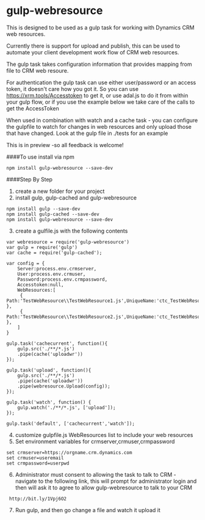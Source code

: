 # gulp-webresource

This is designed to be used as a gulp task for working with Dynamics CRM web resources.

Currently there is support for upload and publish, this can be used to automate your client development work flow of CRM web resources.

The gulp task takes configuration information that provides mapping from file to CRM web resoure.  

For authentication the gulp task can use either user/password or an access token, it doesn't care how you got it.  So you can use https://xrm.tools/Accesstoken to get it, or use adal.js to do it from within your gulp flow, or if you use the example below we take care of the calls to get the AccessToken  

When used in combination with watch and a cache task - you can configure the gulpfile to watch for changes in web resources and only upload those that have changed.  Look at the gulp file in ./tests for an example

This is in preview -so all feedback is welcome!

####To use install via npm
````
npm install gulp-webresource --save-dev
````
####Step By Step
1) create a new folder for your project
2) install gulp, gulp-cached and gulp-webresource
````
npm install gulp --save-dev
npm install gulp-cached --save-dev
npm install gulp-webresource --save-dev
````
3) create a gulfile.js with the following contents
````
var webresource = require('gulp-webresource')
var gulp = require('gulp')
var cache = require('gulp-cached');

var config = {
    Server:process.env.crmserver,
    User:process.env.crmuser,
    Password:process.env.crmpassword,
    Accesstoken:null,
    WebResources:[
     { Path:'TestWebResource\\TestWebResource1.js',UniqueName:'ctc_TestWebResource1.js' },
     { Path:'TestWebResource\\TestWebResource2.js',UniqueName:'ctc_TestWebResource2.js' },
    ]
}

gulp.task('cachecurrent', function(){
    gulp.src('./**/*.js')
    .pipe(cache('uploadwr'))
});

gulp.task('upload', function(){
    gulp.src('./**/*.js')
    .pipe(cache('uploadwr'))
    .pipe(webresource.Upload(config));
});

gulp.task('watch', function() {
    gulp.watch('./**/*.js', ['upload']);
});

gulp.task('default', ['cachecurrent','watch']);

````
4) customize gulpfile.js WebResources list to include your web resources
5) Set environment variables for crmserver,crmuser,crmpassword
````
set crmserver=https://orgname.crm.dynamics.com
set crmuser=useremail
set crmpassword=userpwd
````
6) Administrator must consent to allowing the task to talk to CRM - navigate to the following link, this will prompt for administrator login and then will ask it to agree to allow gulp-webresource to talk to your CRM
````
 http://bit.ly/1Vpj6O2
````
7) Run gulp, and then go change a file and watch it upload it
